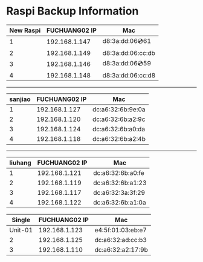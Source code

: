 # Raspi Backup Information

|New Raspi| FUCHUANG02 IP | Mac |
|--|--|--|
|1|192.168.1.147|d8:3a:dd:06:cd:61|
|2|192.168.1.149|d8:3a:dd:06:cc:db|
|3|192.168.1.146|d8:3a:dd:06:cd:59|
|4|192.168.1.148|d8:3a:dd:06:cc:d8|
---
|sanjiao| FUCHUANG02 IP | Mac |
|--|--|--|
|1|192.168.1.127|dc:a6:32:6b:9e:0a|
|2|192.168.1.120|dc:a6:32:6b:a2:9c|
|3|192.168.1.124|dc:a6:32:6b:a0:da|
|4|192.168.1.118|dc:a6:32:6b:a2:4b|
---
|liuhang| FUCHUANG02 IP | Mac |
|--|--|--|
|1|192.168.1.121|dc:a6:32:6b:a0:fe|
|2|192.168.1.119|dc:a6:32:6b:a1:23|
|3|192.168.1.117|dc:a6:32:3a:3f:29|
|4|192.168.1.122|dc:a6:32:6b:a1:0a|

|Single| FUCHUANG02 IP | Mac |
|--|--|--|
|Unit-01|192.168.1.123|e4:5f:01:03:eb:e7|
|2|192.168.1.125|dc:a6:32:ad:cc:b3|
|3|192.168.1.110|dc:a6:32:a2:17:9b|

<!--stackedit_data:
eyJoaXN0b3J5IjpbLTY1NDU4MzAxOV19
-->